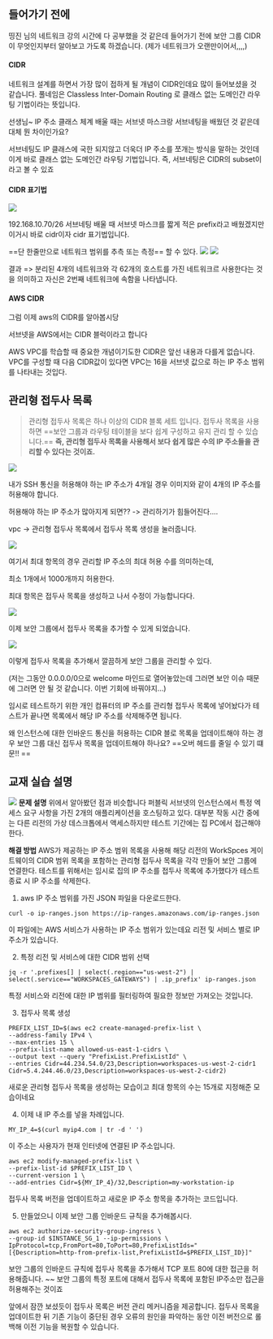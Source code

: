 
## 들어가기 전에 

띵진 님의 네트워크 강의 시간에 다 공부했을 것 같은데 들어가기 전에 보안 그룹 CIDR이 무엇인지부터 알아보고 가도록 하겠습니다. (제가 네트워크가 오랜만이어서,,,,)

#### CIDR
네트워크 설계를 하면서 가장 많이 접하게 될 개념이 CIDR인데요 많이 들어보셨을 것 같습니다.
풀네임은 Classless Inter-Domain Routing 로 클래스 없는 도메인간 라우팅 기법이라는 뜻입니다.

선생님~ IP 주소 클래스 체계 배울 때는 서브넷 마스크랑 서브네팅을 배웠던 것 같은데 대체 뭔 차이인가요?

서브네팅도 IP 클래스에 국한 되지않고 더욱더 IP 주소를 쪼개는 방식을 말하는 것인데 이게 바로 클래스 없는 도메인간 라우팅 기법입니다. 
즉, 서브네팅은 CIDR의 subset이라고 볼 수 있죠

#### CIDR 표기법

![](https://csocrates-s3.s3.ap-northeast-2.amazonaws.com/2.8%20%EC%A0%91%EB%91%90%EC%82%AC%20%EB%AA%A9%EB%A1%9D%EC%9D%84%20%ED%99%9C%EC%9A%A9%ED%95%9C%20%EB%B3%B4%EC%95%88%20%EA%B7%B8%EB%A3%B9%20CIDR%20%EA%B4%80%EB%A6%AC%20/%20%EC%8A%A4%ED%81%AC%EB%A6%B0%EC%83%B7%202024-10-08%20%EC%98%A4%ED%9B%84%204.39.06.png)

192.168.10.70/26
서브네팅 배울 때 서브넷 마스크를 짧게 적은 prefix라고 배웠겠지만 이거시 바로 cidr이자 cidr 표기법입니다. 

==단 한줄만으로 네트워크 범위를 추측 또는 측정== 할 수 있다. 
![](https://csocrates-s3.s3.ap-northeast-2.amazonaws.com/2.8%20%EC%A0%91%EB%91%90%EC%82%AC%20%EB%AA%A9%EB%A1%9D%EC%9D%84%20%ED%99%9C%EC%9A%A9%ED%95%9C%20%EB%B3%B4%EC%95%88%20%EA%B7%B8%EB%A3%B9%20CIDR%20%EA%B4%80%EB%A6%AC%20/%20%EC%8A%A4%ED%81%AC%EB%A6%B0%EC%83%B7%202024-10-08%20%EC%98%A4%ED%9B%84%204.39.47.png)
![](https://csocrates-s3.s3.ap-northeast-2.amazonaws.com/2.8%20%EC%A0%91%EB%91%90%EC%82%AC%20%EB%AA%A9%EB%A1%9D%EC%9D%84%20%ED%99%9C%EC%9A%A9%ED%95%9C%20%EB%B3%B4%EC%95%88%20%EA%B7%B8%EB%A3%B9%20CIDR%20%EA%B4%80%EB%A6%AC%20/%20%EC%8A%A4%ED%81%AC%EB%A6%B0%EC%83%B7%202024-10-08%20%EC%98%A4%ED%9B%84%204.40.09.png)

결과 => 분리된 4개의 네트워크와 각 62개의 호스트를 가진 네트워크르 사용한다는 것을 의미하고 자신은 2번째 네트워크에 속함을 나타냅니다. 

#### AWS CIDR
그럼 이제 aws의 CIDR를 알아봅시당

서브넷을 AWS에서는 CIDR 블럭이라고 합니다

AWS VPC를 학습할 때 중요한 개념이기도한 CIDR은 앞선 내용과 다를게 없습니다. 
VPC를 구성할 때 다음 CIDR값이 있다면 VPC는 16을 서브넷 값으로 하는 IP 주소 범위를 나타내는 것입다.


## 관리형 접두사 목록

> 관리형 접두사 목록은 하나 이상의 CIDR 블록 세트 입니다. 접두사 목록을 사용하면 ==보안 그룹과 라우팅 테이블을 보다 쉽게 구성하고 유지 관리 할 수 있습니다.== 
**즉, 관리형 접두사 목록을 사용해서 보다 쉽게 많은 수의 IP 주소들을 관리할 수 있다는 것이죠.**

![](https://csocrates-s3.s3.ap-northeast-2.amazonaws.com/2.8%20%EC%A0%91%EB%91%90%EC%82%AC%20%EB%AA%A9%EB%A1%9D%EC%9D%84%20%ED%99%9C%EC%9A%A9%ED%95%9C%20%EB%B3%B4%EC%95%88%20%EA%B7%B8%EB%A3%B9%20CIDR%20%EA%B4%80%EB%A6%AC%20/%20%EC%8A%A4%ED%81%AC%EB%A6%B0%EC%83%B7%202024-10-08%20%EC%98%A4%ED%9B%84%204.40.32.png)

내가 SSH 통신을 허용해야 하는 IP 주소가 4개일 경우 이미지와 같이 4개의 IP 주소를 허용해야 합니다. 

허용해야 하는 IP 주소가 많아지게 되면?? -> 관리하기가 힘들어진다....

vpc -> 관리형 접두사 목록에서 접두사 목록 생성을 눌러줍니다. 

![](https://csocrates-s3.s3.ap-northeast-2.amazonaws.com/2.8%20%EC%A0%91%EB%91%90%EC%82%AC%20%EB%AA%A9%EB%A1%9D%EC%9D%84%20%ED%99%9C%EC%9A%A9%ED%95%9C%20%EB%B3%B4%EC%95%88%20%EA%B7%B8%EB%A3%B9%20CIDR%20%EA%B4%80%EB%A6%AC%20/%20%EC%8A%A4%ED%81%AC%EB%A6%B0%EC%83%B7%202024-10-08%20%EC%98%A4%ED%9B%84%204.40.56.png)


여기서 최대 항목의 경우 관리할 IP 주소의 최대 허용 수를 의미하는데, 

최소 1개에서 1000개까지 허용한다. 

최대 항목은 접두사 목록을 생성하고 나서 수정이 가능합니다다.

![](https://csocrates-s3.s3.ap-northeast-2.amazonaws.com/2.8%20%EC%A0%91%EB%91%90%EC%82%AC%20%EB%AA%A9%EB%A1%9D%EC%9D%84%20%ED%99%9C%EC%9A%A9%ED%95%9C%20%EB%B3%B4%EC%95%88%20%EA%B7%B8%EB%A3%B9%20CIDR%20%EA%B4%80%EB%A6%AC%20/%20%EC%8A%A4%ED%81%AC%EB%A6%B0%EC%83%B7%202024-10-08%20%EC%98%A4%ED%9B%84%204.41.15.png)

이제 보안 그룹에서 접두사 목록을 추가할 수 있게 되었습니다. 

![](https://csocrates-s3.s3.ap-northeast-2.amazonaws.com/2.8%20%EC%A0%91%EB%91%90%EC%82%AC%20%EB%AA%A9%EB%A1%9D%EC%9D%84%20%ED%99%9C%EC%9A%A9%ED%95%9C%20%EB%B3%B4%EC%95%88%20%EA%B7%B8%EB%A3%B9%20CIDR%20%EA%B4%80%EB%A6%AC%20/%20%EC%8A%A4%ED%81%AC%EB%A6%B0%EC%83%B7%202024-10-08%20%EC%98%A4%ED%9B%84%204.41.35.png)

이렇게 접두사 목록을 추가해서 깔끔하게 보안 그룹을 관리할 수 있다. 

(저는 그동안 0.0.0.0/0으로 welcome 마인드로 열어놓았는데 그러면 보안 이슈 때문에 그러면 안 될 것 같습니다. 이번 기회에 바꿔야지...)

임시로 테스트하기 위한 개인 컴퓨터의 IP 주소를 관리형 접두사 목록에 넣어놨다가 테스트가 끝나면 목록에서 해당 IP 주소를 삭제해주면 됩니다.

왜 인스턴스에 대한 인바운드 통신을 허용하는 CIDR 블로 목록을 업데이트해야 하는 경우 보안 그룹 대신 접두사 목록을 업데이트해야 하나요?
==오버 헤드를 줄일 수 있기 떄문!! ==


## 교재 실습 설명

![](https://csocrates-s3.s3.ap-northeast-2.amazonaws.com/2.8%20%EC%A0%91%EB%91%90%EC%82%AC%20%EB%AA%A9%EB%A1%9D%EC%9D%84%20%ED%99%9C%EC%9A%A9%ED%95%9C%20%EB%B3%B4%EC%95%88%20%EA%B7%B8%EB%A3%B9%20CIDR%20%EA%B4%80%EB%A6%AC%20/%20%EC%8A%A4%ED%81%AC%EB%A6%B0%EC%83%B7%202024-10-08%20%EC%98%A4%ED%9B%84%204.41.54.png)
**문제 설명**
위에서 알아봤던 점과 비슷합니다
퍼블릭 서브넷의 인스턴스에서 특정 엑세스 요구 사항을 가진 2개의 애플리케이션을 호스팅하고 있다. 대부분 작동 시간 중에는 다른 리전의 가상 데스크톱에서 액세스하지만 테스트 기간에는 집 PC에서 접근해야 한다. 

**해결 방법**
AWS가 제공하는 IP 주소 범위 목록을 사용해 해당 리전의 WorkSpces 게이트웨이의 CIDR 범위 목록을 포함하는 관리형 접두사 목록을 각각 만들어 보안 그룹에 연결한다. 테스트를 위해서는 임시로 집의 IP 주소를 접두사 목록에 추가했다가 테스트 종료 시 IP 주소를 삭제한다. 

1. aws IP 주소 범위를 가진 JSON 파일을 다운로드한다. 
```
curl -o ip-ranges.json https://ip-ranges.amazonaws.com/ip-ranges.json
```
이 파일에는 AWS 서비스가 사용하는 IP 주소 범위가 있는데요 리전 및 서비스 별로 IP 주소가 있습니다. 

2. 특정 리전 및 서비스에 대한 CIDR 범위 선택
```
jq -r '.prefixes[] | select(.region=="us-west-2") | select(.service=="WORKSPACES_GATEWAYS") | .ip_prefix' ip-ranges.json
```
특정 서비스와 리전에 대한 IP 범위를 필터링하여 필요한 정보만 가져오는 것입니다.

3. 접두사 목록 생성
```
PREFIX_LIST_ID=$(aws ec2 create-managed-prefix-list \
--address-family IPv4 \
--max-entries 15 \
--prefix-list-name allowed-us-east-1-cidrs \
--output text --query "PrefixList.PrefixListId" \
--entries Cidr=44.234.54.0/23,Description=workspaces-us-west-2-cidr1 Cidr=5.4.244.46.0/23,Description=workspaces-us-west-2-cidr2)
```
새로운 관리형 접두사 목록을 생성하는 모습이고 최대 항목의 수는 15개로 지정해준 모습이네요

4. 이제 내 IP 주소를 넣을 차례입니다. 
```
MY_IP_4=$(curl myip4.com | tr -d ' ')
```
이 주소는 사용자가 현재 인터넷에 연결된 IP 주소입니다. 

```
aws ec2 modify-managed-prefix-list \
--prefix-list-id $PREFIX_LIST_ID \
--current-version 1 \
--add-entries Cidr=${MY_IP_4}/32,Description=my-workstation-ip
```
접두사 목록 버전을 업데이트하고 새로운 IP 주소 항목을 추가하는 코드입니다. 

5. 만들었으니 이제 보안 그룹 인바운드 규칙을 추가해봅시다. 
```
aws ec2 authorize-security-group-ingress \
--group-id $INSTANCE_SG_1 --ip-permissions \
IpProtocol=tcp,FromPort=80,ToPort=80,PrefixListIds="[{Description=http-from-prefix-list,PrefixListId=$PREFIX_LIST_ID}]"
```
보안 그룹의 인바운드 규칙에 접두사 목록을 추가해서 TCP 포트 80에 대한 접근을 허용해줍니다. 
~~ 보안 그룹의 특정 포트에 대해서 접두사 목록에 포함된 IP주소만 접근을 허용해주는 것이죠

앞에서 잠깐 보셨듯이 접두사 목록은 버전 관리 메커니즘을 제공합니다. 접두사 목록을 업데이트한 뒤 기존 기능이 중단된 경우 오류의 원인을 파악하는 동안 이전 버전으로 롤백해 이전 기능을 복원할 수 있습니다. 